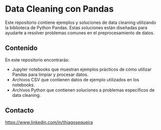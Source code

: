 # Data Cleaning con Pandas

Este repositorio contiene ejemplos y soluciones de data cleaning utilizando la biblioteca de Python Pandas. Estas soluciones  están diseñadas para ayudarte a resolver problemas comunes en el preprocesamiento de datos.

## Contenido

En este repositorio encontrarás:

- Jupyter notebooks que muestran ejemplos prácticos de cómo utilizar Pandas para limpiar y procesar datos.
- Archivos CSV que contienen datos de ejemplo utilizados en los notebooks.
- Archivos Python que contienen soluciones a problemas específicos de data cleaning.

## Contacto

https://www.linkedin.com/in/thiagosequeira
